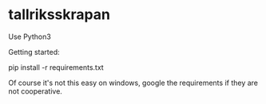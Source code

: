 # tallriksskrapan

Use Python3

Getting started:

pip install -r requirements.txt

Of course it's not this easy on windows, google the requirements if they are not cooperative.